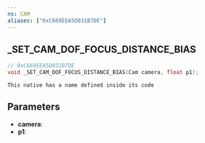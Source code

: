 ```yaml
---
ns: CAM
aliases: ["0xC669EEA5D031B7DE"]
---
```

## _SET_CAM_DOF_FOCUS_DISTANCE_BIAS

```c
// 0xC669EEA5D031B7DE
void _SET_CAM_DOF_FOCUS_DISTANCE_BIAS(Cam camera, float p1);
```

```
This native has a name defined inside its code  
```

## Parameters
* **camera**: 
* **p1**: 


